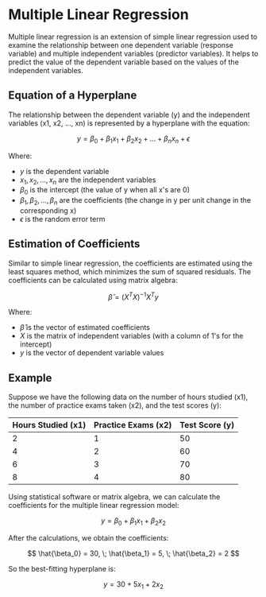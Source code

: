 # Multiple Linear Regression

Multiple linear regression is an extension of simple linear regression used to examine the relationship between one dependent variable (response variable) and multiple independent variables (predictor variables). It helps to predict the value of the dependent variable based on the values of the independent variables.

## Equation of a Hyperplane

The relationship between the dependent variable (y) and the independent variables (x1, x2, ..., xn) is represented by a hyperplane with the equation:

$$
y = \beta_0 + \beta_1x_1 + \beta_2x_2 + ... + \beta_nx_n + \epsilon
$$

Where:
- $y$ is the dependent variable
- $x_1, x_2, ..., x_n$ are the independent variables
- $\beta_0$ is the intercept (the value of y when all x's are 0)
- $\beta_1, \beta_2, ..., \beta_n$ are the coefficients (the change in y per unit change in the corresponding x)
- $\epsilon$ is the random error term

## Estimation of Coefficients

Similar to simple linear regression, the coefficients are estimated using the least squares method, which minimizes the sum of squared residuals. The coefficients can be calculated using matrix algebra:

$$
\hat{\beta} = (X^TX)^{-1}X^Ty
$$

Where:
- $\hat{\beta}$ is the vector of estimated coefficients
- $X$ is the matrix of independent variables (with a column of 1's for the intercept)
- $y$ is the vector of dependent variable values

## Example

Suppose we have the following data on the number of hours studied (x1), the number of practice exams taken (x2), and the test scores (y):

| Hours Studied (x1) | Practice Exams (x2) | Test Score (y) |
|--------------------|---------------------|----------------|
| 2                  | 1                   | 50             |
| 4                  | 2                   | 60             |
| 6                  | 3                   | 70             |
| 8                  | 4                   | 80             |

Using statistical software or matrix algebra, we can calculate the coefficients for the multiple linear regression model:

$$
y = \beta_0 + \beta_1x_1 + \beta_2x_2
$$

After the calculations, we obtain the coefficients:

$$
\hat{\beta_0} = 30, \; \hat{\beta_1} = 5, \; \hat{\beta_2} = 2
$$

So the best-fitting hyperplane is:

$$
y = 30 + 5x_1 + 2x_2
$$

